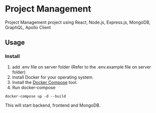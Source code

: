 # Project Management
Project Management project using React, Node.js, Express.js, MongoDB, GraphQL, Apollo Client
## Usage

### Install
1. add .env file on server folder (Refer to the .env.example file on server folder)
2. Install Docker for your operating system.
3. Install the [Docker Compose](https://docs.docker.com/compose/install/) tool.
4. Run docker-compose

```
docker-compose up -d --build
```

This will start backend, frontend and MongoDB.
